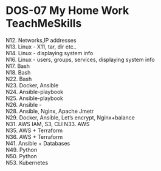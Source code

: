 # DOS-07 My Home Work TeachMeSkills

N12. Networks,IP addresses  
N13. Linux - X11, tar, dir etc..  
N14. Linux - displaying system info  
N16. Linux - users, groups, services, displaying system info  
N17. Bash  
N18. Bash  
N22. Bash   
N23. Docker, Ansible  
N24. Ansible-playbook  
N25. Ansible-playbook  
N26. Ansible -  
N28. Ansible, Nginx, Apache Jmetr  
N29. Docker, Ansible, Let’s encrypt, Nginx+balance  
N31. AWS IAM, S3, CLI
N33. AWS  
N35. AWS + Terraform  
N36. AWS + Terraform  
N41. Ansible + Databases  
N49. Python  
N50. Python  
N53. Kubernetes  
